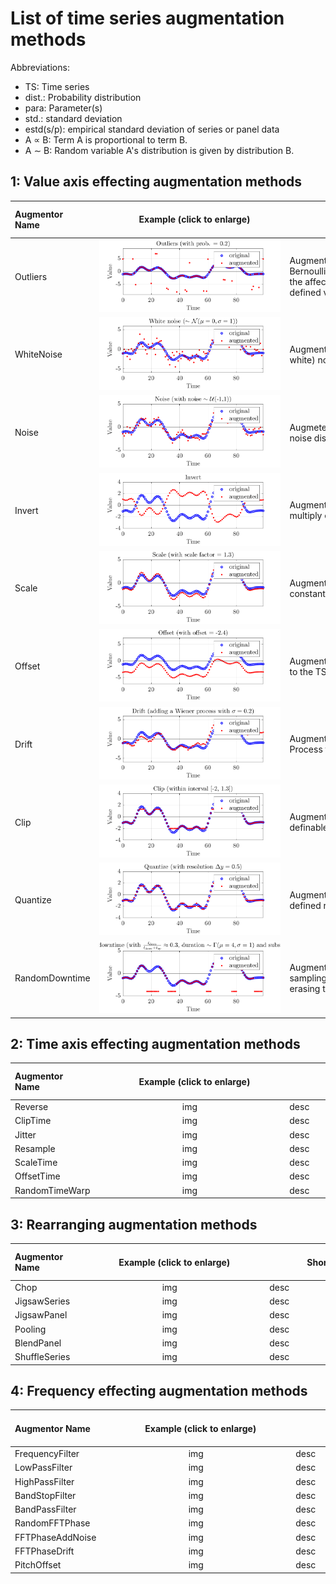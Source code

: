 # List of time series augmentation methods

Abbreviations:
 - TS: Time series
 - dist.: Probability distribution
 - para: Parameter(s)
 - std.: standard deviation
 - estd(s/p): empirical standard deviation of series or panel data
 - A &prop; B: Term A is proportional to term B.
 - A &sim; B: Random variable A's distribution is given by distribution B.

## 1: Value axis effecting augmentation methods

| Augmentor Name | &nbsp;&nbsp;&nbsp;&nbsp;&nbsp;&nbsp;&nbsp;&nbsp;&nbsp;&nbsp;&nbsp;&nbsp;&nbsp;&nbsp;&nbsp;&nbsp;&nbsp;Example&nbsp;(click&nbsp;to&nbsp;enlarge)&nbsp;&nbsp;&nbsp;&nbsp;&nbsp;&nbsp;&nbsp;&nbsp;&nbsp;&nbsp;&nbsp;&nbsp;&nbsp; | &nbsp;&nbsp;&nbsp;&nbsp;&nbsp;&nbsp;&nbsp;&nbsp;&nbsp;&nbsp;&nbsp;&nbsp;&nbsp;&nbsp;&nbsp;&nbsp;Short&nbsp;description&nbsp;&nbsp;&nbsp;&nbsp;&nbsp;&nbsp;&nbsp;&nbsp;&nbsp;&nbsp;&nbsp;&nbsp;&nbsp;&nbsp;&nbsp;&nbsp; | &nbsp;&nbsp;&nbsp;&nbsp;&nbsp;&nbsp;&nbsp;&nbsp;&nbsp;Parameters&nbsp;&nbsp;&nbsp;&nbsp;&nbsp;&nbsp;&nbsp;&nbsp;&nbsp; | No. of para. | Fittable&nbsp;Param.&nbsp;to series / panel? | reversible | random | changing TS length | Sources |
| :-- | :---: | :-------------- | :------- | :--: | :--- | :------: | :--: | :--------------: | :-- |
|Outliers|![image outliers](img/Outliers.png)|Augmenter adds outliers using a Bernoulli process and substitutes the affected samples by user defined values/dist.|p, substitute value / dist.|2|outlier dist. scale &prop; estd(s/p)|no|yes|no| |
|WhiteNoise|![image white noise](img/White_noise.png)|Augmenter adding Gaussian (i.e. white) noise to each TS.|std. of noise|1|std of noise &prop; estd(s/p)|no|yes|no| |
|Noise|![image Outliers](img/Noise.png)| Augmeter adding any user defined noise dist. to TS.|noise distribution description|dep.|dist. scale para. &prop; estd(s/p)|no|yes|no| |
|Invert|![image invert](img/Invert.png)|Augmenter inverting the TS (i.e. multiply each value with -1).|-|0|-|yes|no|no| |
|Scale|![image scale](img/Scale.png)|Augmenter scaling the TS by a constant factor.|scale factor|1|scale factor %prop; estd(s/p)|yes|no|no| |
|Offset|![image offset](img/Offset.png)|Augmenter adding a constant offset to the TS.|offset|1|offset &prop; mean(s/p)|yes|no|no| |
|Drift|![image drift](img/Drift.png)|Augmenter adding a random Wiener Process to TS.|std. of Wiener process|1|std of Wiener &prop; estd(s/p)|no|yes|no| |
|Clip|![image clip](img/Clip.png)|Augmenter clipping the TS between definable min and max values.|min, max|2|min, max &prop; quantile(s/p)|no|no|no| |
|Quantize|![image quantize](img/Quantize.png)|Augmenter quantizes TS (down) to defined resolution.|resolution increment|1|resolution increment &prop; estd(s/p)|no|no|no| |
|RandomDowntime|![image random Drift](img/Random_downtime.png)| Augmenter simulating user defined sampling failures by substituting or erasing the effected TS samples. |downtime percentage, mean and std. of a downtime's duration, substitute|4|-|no|yes|no| |

## 2: Time axis effecting augmentation methods

| Augmentor Name | &nbsp;&nbsp;&nbsp;&nbsp;&nbsp;&nbsp;&nbsp;&nbsp;&nbsp;&nbsp;&nbsp;&nbsp;&nbsp;&nbsp;&nbsp;&nbsp;&nbsp;Example&nbsp;(click&nbsp;to&nbsp;enlarge)&nbsp;&nbsp;&nbsp;&nbsp;&nbsp;&nbsp;&nbsp;&nbsp;&nbsp;&nbsp;&nbsp;&nbsp;&nbsp; | &nbsp;&nbsp;&nbsp;&nbsp;&nbsp;&nbsp;&nbsp;&nbsp;&nbsp;&nbsp;&nbsp;&nbsp;&nbsp;&nbsp;&nbsp;&nbsp;Short&nbsp;description&nbsp;&nbsp;&nbsp;&nbsp;&nbsp;&nbsp;&nbsp;&nbsp;&nbsp;&nbsp;&nbsp;&nbsp;&nbsp;&nbsp;&nbsp;&nbsp; | &nbsp;&nbsp;&nbsp;&nbsp;&nbsp;&nbsp;&nbsp;&nbsp;&nbsp;Parameters&nbsp;&nbsp;&nbsp;&nbsp;&nbsp;&nbsp;&nbsp;&nbsp;&nbsp; | No. of para. | Fittable&nbsp;Param.&nbsp;to series / panel? | reversible | random | changing TS length | Sources |
| :-- | :---: | :-------------- | :------- | :--: | :--- | :------: | :--: | :--------------: | :-- |
|Reverse| img | desc | para | no. | fittable | rev. | rand. | length | sources |
|ClipTime| img | desc | para | no. | fittable | rev. | rand. | length | sources |
|Jitter| img | desc | para | no. | fittable | rev. | rand. | length | sources |
|Resample| img | desc | para | no. | fittable | rev. | rand. | length | sources |
|ScaleTime| img | desc | para | no. | fittable | rev. | rand. | length | sources |
|OffsetTime| img | desc | para | no. | fittable | rev. | rand. | length | sources |
|RandomTimeWarp| img | desc | para | no. | fittable | rev. | rand. | length | sources |

## 3: Rearranging augmentation methods

| Augmentor Name | &nbsp;&nbsp;&nbsp;&nbsp;&nbsp;&nbsp;&nbsp;&nbsp;&nbsp;&nbsp;&nbsp;&nbsp;&nbsp;&nbsp;&nbsp;&nbsp;&nbsp;Example&nbsp;(click&nbsp;to&nbsp;enlarge)&nbsp;&nbsp;&nbsp;&nbsp;&nbsp;&nbsp;&nbsp;&nbsp;&nbsp;&nbsp;&nbsp;&nbsp;&nbsp; | &nbsp;&nbsp;&nbsp;&nbsp;&nbsp;&nbsp;&nbsp;&nbsp;&nbsp;&nbsp;&nbsp;&nbsp;&nbsp;&nbsp;&nbsp;&nbsp;Short&nbsp;description&nbsp;&nbsp;&nbsp;&nbsp;&nbsp;&nbsp;&nbsp;&nbsp;&nbsp;&nbsp;&nbsp;&nbsp;&nbsp;&nbsp;&nbsp;&nbsp; | &nbsp;&nbsp;&nbsp;&nbsp;&nbsp;&nbsp;&nbsp;&nbsp;&nbsp;Parameters&nbsp;&nbsp;&nbsp;&nbsp;&nbsp;&nbsp;&nbsp;&nbsp;&nbsp; | No. of para. | Fittable&nbsp;Param.&nbsp;to series / panel? | reversible | random | changing TS length | Sources |
| :-- | :---: | :-------------- | :------- | :--: | :--- | :------: | :--: | :--------------: | :-- |
|Chop| img | desc | para | no. | fittable | rev. | rand. | length | sources |
|JigsawSeries| img | desc | para | no. | fittable | rev. | rand. | length | sources |
|JigsawPanel| img | desc | para | no. | fittable | rev. | rand. | length | sources |
|Pooling| img | desc | para | no. | fittable | rev. | rand. | length | sources |
|BlendPanel| img | desc | para | no. | fittable | rev. | rand. | length | sources |
|ShuffleSeries| img | desc | para | no. | fittable | rev. | rand. | length | sources |

## 4: Frequency effecting augmentation methods

| Augmentor Name | &nbsp;&nbsp;&nbsp;&nbsp;&nbsp;&nbsp;&nbsp;&nbsp;&nbsp;&nbsp;&nbsp;&nbsp;&nbsp;&nbsp;&nbsp;&nbsp;&nbsp;Example&nbsp;(click&nbsp;to&nbsp;enlarge)&nbsp;&nbsp;&nbsp;&nbsp;&nbsp;&nbsp;&nbsp;&nbsp;&nbsp;&nbsp;&nbsp;&nbsp;&nbsp; | &nbsp;&nbsp;&nbsp;&nbsp;&nbsp;&nbsp;&nbsp;&nbsp;&nbsp;&nbsp;&nbsp;&nbsp;&nbsp;&nbsp;&nbsp;&nbsp;Short&nbsp;description&nbsp;&nbsp;&nbsp;&nbsp;&nbsp;&nbsp;&nbsp;&nbsp;&nbsp;&nbsp;&nbsp;&nbsp;&nbsp;&nbsp;&nbsp;&nbsp; | &nbsp;&nbsp;&nbsp;&nbsp;&nbsp;&nbsp;&nbsp;&nbsp;&nbsp;Parameters&nbsp;&nbsp;&nbsp;&nbsp;&nbsp;&nbsp;&nbsp;&nbsp;&nbsp; | No. of para. | Fittable&nbsp;Param.&nbsp;to series / panel? | reversible | random | changing TS length | Sources |
| :-- | :---: | :-------------- | :------- | :--: | :--- | :------: | :--: | :--------------: | :-- |
|FrequencyFilter| img | desc | para | no. | fittable | rev. | rand. | length | sources |
|LowPassFilter| img | desc | para | no. | fittable | rev. | rand. | length | sources |
|HighPassFilter| img | desc | para | no. | fittable | rev. | rand. | length | sources |
|BandStopFilter| img | desc | para | no. | fittable | rev. | rand. | length | sources |
|BandPassFilter| img | desc | para | no. | fittable | rev. | rand. | length | sources |
|RandomFFTPhase| img | desc | para | no. | fittable | rev. | rand. | length | sources |
|FFTPhaseAddNoise| img | desc | para | no. | fittable | rev. | rand. | length | sources |
|FFTPhaseDrift| img | desc | para | no. | fittable | rev. | rand. | length | sources |
|PitchOffset| img | desc | para | no. | fittable | rev. | rand. | length | sources |

